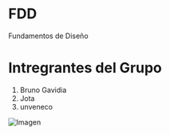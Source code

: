# FDD
Fundamentos de Diseño

# Intregrantes del Grupo

1. Bruno Gavidia
2. Jota 
3. unveneco

![Imagen](https://c8.alamy.com/compes/exarrj/los-integrantes-del-equipo-tienen-negocios-alegre-momento-juntos-exarrj.jpg)